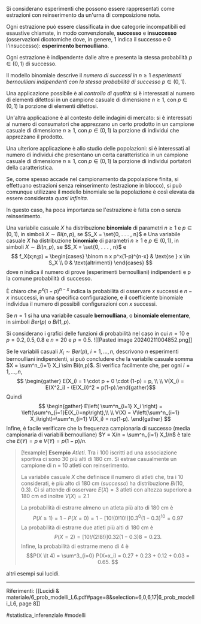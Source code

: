 Si considerano esperimenti che possono essere rappresentati come estrazioni con reinserimento da un'urna di composizione nota.

Ogni estrazione può essere classificata in due categorie incompatibili ed esaustive chiamate, in modo convenzionale, **successo** e **insuccesso** (osservazioni dicotomiche dove, in genere, 1 indica il successo e 0 l'insuccesso): **esperimento bernoulliano**. 

Ogni estrazione è indipendente dalle altre e presenta la stessa probabilità $p \in (0, 1)$ di successo.

Il modello binomiale descrive il *numero di successi in* $n \ge 1$ *esperimenti bernoulliani indipendenti con la stessa probabilità di successo* $p \in (0, 1)$. 

Una applicazione possibile è al *controllo di qualità*: si è interessati al numero di elementi difettosi in un campione casuale di dimensione $n \ge 1$, con $p \in (0, 1)$ la porzione di elementi difettosi.

Un'altra applicazione è al contesto delle indagini di mercato: si è interessati al numero di consumatori che apprezzano un certo prodotto in un campione casuale di dimensione $n ≥ 1$, con $p ∈ (0, 1)$ la porzione di individui che apprezzano il prodotto. 

Una ulteriore applicazione è allo studio delle popolazioni: si è interessati al numero di individui che presentano un certa caratteristica in un campione casuale di dimensione $n ≥ 1$, con $p ∈ (0, 1)$ la porzione di individui portatori della caratteristica. 

Se, come spesso accade nel campionamento da popolazione finita, si effettuano estrazioni senza reinserimento (estrazione in blocco), si può comunque utilizzare il modello binomiale se la popolazione è così elevata da essere considerata *quasi infinita*. 

In questo caso, ha poca importanza se l'estrazione è fatta con o senza reinserimento.

Una variabile casuale $X$ ha distribuzione **binomiale** di parametri $n ≥ 1$ e $p ∈ (0, 1)$, in simboli $X \sim Bi(n, p)$, se $S_X = \set{0, . . . , n}$ e 
Una variabile casuale $X$ ha distribuzione **binomiale** di parametri $n ≥ 1$ e $p ∈ (0, 1)$, in simboli $X \sim Bi(n, p)$, se $S_X = \set{0, . . . , n}$ e $$ f_X(x;n;p) = \begin{cases} 
\binom n x p^x(1-p)^{n-x} & \text{se } x \in S_X \\
0 & \text{altrimenti}
\end{cases} $$dove $n$ indica il numero di prove (esperimenti bernoulliani) indipendenti e p la comune probabilità di successo.

È chiaro che $p^x(1 − p)^{n−x}$ indica la probabilità di osservare $x$ successi e $n − x$ insuccessi, in una specifica configurazione, e il coefficiente binomiale individua il numero di possibili configurazioni con $x$ successi. 

Se $n = 1$ si ha una variabile casuale **bernoulliana**, o **binomiale elementare**, in simboli $Ber(p)$ o $Bi(1, p)$.

Si considerano i grafici delle funzioni di probabilità nel caso in cui $n = 10$ e $p = 0.2, 0.5, 0.8$ e $n = 20$ e $p = 0.5$.
![[Pasted image 20240211004852.png]]

Se le variabili casuali $X_i \sim Ber(p),\ i = 1, . . . , n$, descrivono $n$ esperimenti bernoulliani indipendenti, si può concludere che la variabile casuale somma $X = \sum^n_{i=1} X_i \sim Bi(n,p)$.
Si verifica facilmente che, per ogni $i = 1, . . . , n$, $$ \begin{gather}
E(X_i) = 1 \cdot p + 0 \cdot (1-p) = p, \\ \\
V(X_i) = E(X^2_i) - (E(X_i))^2 = p(1-p).\end{gather}$$ Quindi $$ \begin{gather} E\left( \sum^n_{i=1} X_i \right) = \left(\sum^n_{i=1}E(X_i)=np\right),\\ \\
V(X) = V\left(\sum^n_{i=1} X_i\right)=\sum^n_{i=1} V(X_i) = np(1-p).
\end{gather} $$Infine, è facile verificare che la frequenza campionaria di successo (media campionaria di variabili bernoulliane) $Y = X/n = \sum^n_{i=1} X_1/n$ è tale che $E(Y) = p$ e $V(Y) = p(1-p)/n$.

>[!example] **Esempio**
>*Atleti*. Tra i 100 iscritti ad una associazione sportiva ci sono 30 più alti di 180 cm. Si estrae casualmente un campione di n = 10 atleti con reinserimento.
>
>La variabile casuale $X$ che definisce il numero di atleti che, tra i 10 considerati, è più alto di 180 cm (*successo*) ha distribuzione $Bi(10, 0.3)$. 
>Ci si attende di osservare $E(X) = 3$ atleti con altezza superiore a 180 cm ed inoltre $V (X) = 2.1$ 
>
>La probabilità di estrarre almeno un atleta più alto di 180 cm è $$ P(X \ge 1) = 1 - P(X = 0) = 1 - [10!(0!10!)]0.3^0(1-0.3)^{10}=0.97 $$La probabilità di estrarre due atleti più alti di 180 cm è $$P (X = 2) = [10!/(2!8!)]0.32(1 − 0.3)8 = 0.23.$$Infine, la probabilità di estrarne meno di 4 è $$P(X \lt 4) = \sum^3_{i=0} P(X=x_i) = 0.27 + 0.23 + 0.12 + 0.03 = 0.65. $$

altri esempi sui lucidi.


***
Riferimenti:
[[Lucidi & materiale/6_prob_modelli_L6.pdf#page=8&selection=6,0,6,17|6_prob_modelli_L6, page 8]]

#statistica_inferenziale 
#modelli  